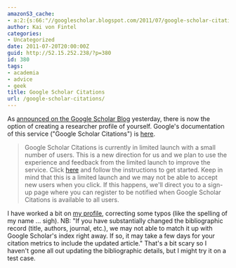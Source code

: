 ```yaml
---
amazonS3_cache:
- a:2:{s:66:"//googlescholar.blogspot.com/2011/07/google-scholar-citations.html";a:1:{s:9:"timestamp";i:1502662229;}s:51:"//scholar.google.com/intl/en/scholar/citations.html";a:1:{s:9:"timestamp";i:1502662229;}}
author: Kai von Fintel
categories:
- Uncategorized
date: 2011-07-20T20:00:00Z
guid: http://52.15.252.238/?p=380
id: 380
tags:
- academia
- advice
- geek
title: Google Scholar Citations
url: /google-scholar-citations/
---
```


As [announced on the Google Scholar Blog](http://googlescholar.blogspot.com/2011/07/google-scholar-citations.html) yesterday, there is now the option of creating a researcher profile of yourself. Google's documentation of this service ("Google Scholar Citations") is [here](http://scholar.google.com/intl/en/scholar/citations.html).

> Google Scholar Citations is currently in limited launch with a small number of users. This is a new direction for us and we plan to use the experience and feedback from the limited launch to improve the service. Click [here](http://scholar.google.com/citations?view_op=new_profile) and follow the instructions to get started. Keep in mind that this is a limited launch and we may not be able to accept new users when you click. If this happens, we'll direct you to a sign-up page where you can register to be notified when Google Scholar Citations is available to all users.

I have worked a bit on [my profile](http://scholar.google.com/citations?user=C-YA164AAAAJ), correcting some typos (like the spelling of my name ... sigh). NB: "If you have substantially changed the bibliographic record (title, authors, journal, etc.), we may not able to match it up with Google Scholar's index right away. If so, it may take a few days for your citation metrics to include the updated article." That's a bit scary so I haven't gone all out updating the bibliographic details, but I might try it on a test case.
